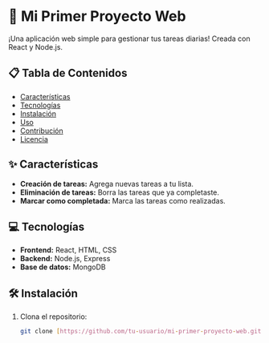 # 🚀 Mi Primer Proyecto Web

¡Una aplicación web simple para gestionar tus tareas diarias! Creada con React y Node.js.

## 📋 Tabla de Contenidos
- [Características](#características)
- [Tecnologías](#tecnologías)
- [Instalación](#instalación)
- [Uso](#uso)
- [Contribución](#contribución)
- [Licencia](#licencia)

## ✨ Características
- **Creación de tareas:** Agrega nuevas tareas a tu lista.
- **Eliminación de tareas:** Borra las tareas que ya completaste.
- **Marcar como completada:** Marca las tareas como realizadas.

## 💻 Tecnologías
- **Frontend:** React, HTML, CSS
- **Backend:** Node.js, Express
- **Base de datos:** MongoDB

## 🛠️ Instalación
1. Clona el repositorio:
   ```bash
   git clone [https://github.com/tu-usuario/mi-primer-proyecto-web.git](https://github.com/tu-usuario/mi-primer-proyecto-web.git)
